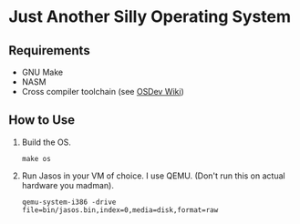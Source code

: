 # Just Another Silly Operating System

## Requirements
- GNU Make
- NASM
- Cross compiler toolchain (see [OSDev Wiki](https://wiki.osdev.org/GCC_Cross-Compiler))
## How to Use
1. Build the OS.

    ```make os```

2. Run Jasos in your VM of choice. I use QEMU. (Don't run this on actual hardware you madman).

    ```qemu-system-i386 -drive file=bin/jasos.bin,index=0,media=disk,format=raw```